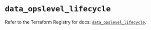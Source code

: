 # `data_opslevel_lifecycle`

Refer to the Terraform Registry for docs: [`data_opslevel_lifecycle`](https://registry.terraform.io/providers/opslevel/opslevel/1.6.3/docs/data-sources/lifecycle).
